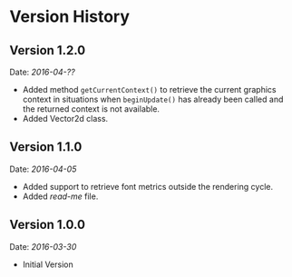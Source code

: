 # Version History

## Version 1.2.0
Date: *2016-04-??*

- Added method `getCurrentContext()` to retrieve the current graphics context
in situations when `beginUpdate()` has already been called and the returned context
is not available.
- Added Vector2d class.

## Version 1.1.0
Date: *2016-04-05*

- Added support to retrieve font metrics outside the rendering cycle.
- Added *read-me* file.

## Version 1.0.0
Date: *2016-03-30*

- Initial Version